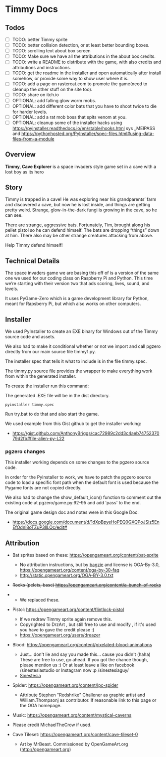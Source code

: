 # Timmy Docs

## Todos

- [ ] TODO: better Timmy sprite
- [ ] TODO: better collision detection, or at least better bounding boxes.
- [ ] TODO: scrolling text about box screen
- [ ] TODO: Make sure we have all the attributions in the about box credits.
- [ ] TODO: write a README to distribute with the game, with also credits and attributions and instructions.
- [ ] TODO: get the readme in the installer and open automatically after install somehow, or provide some way to show user where it is.
- [ ] TODO: add a page on rastercat.com to promote the game(need to cleanup the other stuff on the site too).
- [ ] TODO: share on itch.io
- [ ] OPTIONAL: add falling glow worm mobs.
- [ ] OPTIONAL: add different color bats that you have to shoot twice to die for harder levels.
- [ ] OPTIONAL: add a rat mob boss that spits venom at you.
- [ ] OPTIONAL: cleanup some of the installer hacks using https://pyinstaller.readthedocs.io/en/stable/hooks.html sys _MEIPASS and https://pythonhosted.org/PyInstaller/spec-files.html#using-data-files-from-a-module

## Overview

**Timmy, Cave Explorer** is a space invaders style game set in a cave with a lost boy as its hero

## Story

Timmy is trapped in a cave! He was exploring near his grandparents’ farm and discovered a cave, but now he is lost inside, and things are getting pretty weird. Strange, glow-in-the-dark fungi is growing in the cave, so he can see.

There are strange, aggressive bats. Fortunately, Tim, brought along his pellet pistol so he can defend himself. The bats are dropping “things” down at him. There also  may be other strange creatures attacking from above.

Help Timmy defend himself!

## Technical Details

The space invaders game we are basing this off of is a version of the same one we used for our coding class on Raspberry Pi and Python. This time we’re starting with their version two that ads scoring, lives, sound, and levels.

It uses PyGame-Zero which is a game development library for Python, meant for Rapsberry Pi, but which also works on other computers.

## Installer

We used PyInstaller  to create an EXE binary for Windows out of the Timmy source code and assets.

[PyInstaller]: www.pyinstaller.org

We also had to make it conditional whether or not we import and call pgzero directly from our main source file timmy1.py.

The installer spec that tells it what to include is in the file timmy.spec.

The timmy.py source file provides the wrapper to make everything work from within the generated installer.

To create the installer run this command:

The generated .EXE file will be in the dist directory.

```
pyinstaller timmy.spec
```

Run try.bat to do that and also start the game.

We used example from this Gist github to get the installer working:

* https://gist.github.com/AnthonyBriggs/cac72989c2dd3c4aeb7475237079d2fb#file-alien-py-L22

### pgzero changes

This installer working depends on some changes to the pgzero source code.

In order for the PyInstaller to work, we have to patch the pgzero source code to load a specific font path when the default font is used because the Pygame fonts are not copied directly.

We also had to change the show_default_icon() function to comment out the existing code at    pgzero/game.py:92-95 and add 'pass' to the end.

The original game design doc and notes were in this Google Doc:

* https://docs.google.com/document/d/1dXpBpyeHoPEQ0GXQPoJSiz5EnEfOdni8oTZuP3llLOc/edit# 

## Attribution

- Bat sprites based on these: https://opengameart.org/content/bat-sprite
  - No attribution instructions, but by [bagzie](https://opengameart.org/users/bagzie) and license is OGA-By-3.0, https://opengameart.org/content/oga-by-30-faq 
  - http://static.opengameart.org/OGA-BY-3.0.txt
- ~~Rocks (pelets, base) https://opengameart.org/content/a-bunch-of-rocks~~ 
- - We replaced these.
- Pistol: https://opengameart.org/content/flintlock-pistol 

  - If we redraw Timmy sprite again remove this.
  - Copyrighted to DrzArt , but still free to use and modify , if it's used you have to gave the credit please :)
  - https://opengameart.org/users/dreazer
- Blood: https://opengameart.org/content/pixelated-blood-animations
  - Just... don't lie and say you made this... cause you didn't (haha) These are free to use, go ahead. If you got the chance though, please mention us :) Or at least leave a like on facebook /sinestesiastudio or Instagram now :p /sinestesiaguy/
  - [Sinestesia](https://opengameart.org/users/sinestesia)
- Spider: https://opengameart.org/content/lpc-spider 
  - Attribute Stephen "Redshrike" Challener as graphic artist and William.Thompsonj as contributor. If reasonable link to this page or the OGA homepage.
- Music: https://opengameart.org/content/mystical-caverns 
- Please credit MichaelTheCrow if used.
- Cave Tileset: https://opengameart.org/content/cave-tileset-0
  - Art by MrBeast. Commissioned by OpenGameArt.org (http://opengameart.org)


